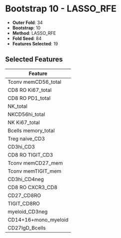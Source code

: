 # Bootstrap 10 - LASSO_RFE

- **Outer Fold**: 34
- **Bootstrap**: 10
- **Method**: LASSO_RFE
- **Fold Seed**: 84
- **Features Selected**: 19

## Selected Features

| Feature |
|---------|
| Tconv memCD56_total |
| CD8 RO Ki67_total |
| CD8 RO PD1_total |
| NK_total |
| NKCD56hi_total |
| NK Ki67_total |
| Bcells memory_total |
| Treg naive_CD3 |
| CD3hi_CD3 |
| CD8 RO TIGIT_CD3 |
| Tconv memCD27_mem |
| Tconv memTIGIT_mem |
| CD3hi_CD4neg |
| CD8 RO CXCR3_CD8 |
| CD27_CD8RO |
| TIGIT_CD8RO |
| myeloid_CD3neg |
| CD14+16+mono_myeloid |
| CD27IgD_Bcells |
